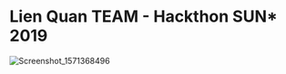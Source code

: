 # Lien Quan TEAM - Hackthon SUN* 2019

![Screenshot_1571368496](https://user-images.githubusercontent.com/50895099/67063293-6bf03600-f190-11e9-99b6-10d5a02f76b7.png)
